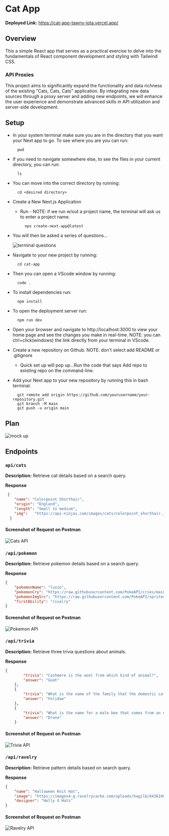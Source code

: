 # Cat App  

**Deployed Link:**  <https://cat-app-tawny-iota.vercel.app/>

## Overview

This a simple React app that serves as a practical exercise to delve into the fundamentals of React component development and styling with Tailwind CSS.   

### API Proxies

This project aims to significantly expand the functionality and data richness of the existing "Cats, Cats, Cats" application. By integrating new data sources through a proxy server and adding new endpoints, we will enhance the user experience and demonstrate advanced skills in API utilization and server-side development.

## Setup

- In your system terminal make sure you are in the directory that you want your Next app to go. To see where you are you can run:

        pwd

- If you need to navigate somewhere else, to see the files in your current directory, you can run:

        ls

- You can move into the correct directory by running:

        cd <desired directory>

- Create a New Next.js Application
    * Run - NOTE: if we run w/out a project name, the terminal will ask us to enter a project name. 

            npx create-next-app@latest
    
- You will then be asked a series of questions...

    ![terminal questions](<nextQuestions.png>)

- Navigate to your new project by running:

        cd cat-app

- Then you can open a VScode window by running: 

        code .

- To install dependencies run:

        npm install

- To open the deployment server run:

        npm run dev

- Open your browser and navigate to http://localhost:3000 to view your home page and see the changes you make in        real-time. NOTE: you can ctrl+click(windows) the link directly from your terminal in VScode.

- Create a new repository on Github. NOTE: don't select add README or .gitignore
    * Quick set up will pop up...Run the code that says Add repo to existing repo on the command-line. 

- Add your Next app to your new repository by running this in bash terminal:

        git remote add origin https://github.com/yourusername/your-repository.git
        git branch -M main
        git push -u origin main

## Plan

![mock up](<mockUp.png>)

## Endpoints

### `api/cats`

**Description:** Retrieve cat details based on a search query.

**Response**
```json
 {
    "name": "Colorpoint Shorthair",
    "origin": "England",
    "length": "Small to medium",
    "img":   "https://api-ninjas.com/images/cats/colorpoint_shorthair.jpg"
  }
```
#### Screenshot of Request on Postman

![Cats API](<./public/catsApi.png>)

### `/api/pokemon`

**Description:** Retrieve pokemon details based on a search query.

**Response**
```json
{
    "pokemonName": "luxio",
    "pokemonCry": "https://raw.githubusercontent.com/PokeAPI/cries/main/cries/pokemon/latest/404.ogg",
    "pokemonImgSrc": "https://raw.githubusercontent.com/PokeAPI/sprites/master/sprites/pokemon/404.png",
    "firstAbility": "rivalry"
}
```
#### Screenshot of Request on Postman

![Pokemon API](<./public/pokemonApi.png>)

### `/api/trivia`

**Description:** Retrieve three trivia questions about animals.

**Response**
```json
{
        "trivia": "Cashmere is the wool from which kind of animal?",
        "answer": "Goat"
    },
    {
        "trivia": "What is the name of the family that the domestic cat is a member of?",
        "answer": "Felidae"
    },
    {
        "trivia": "What is the name for a male bee that comes from an unfertilized egg?",
        "answer": "Drone"
    }
```
#### Screenshot of Request on Postman

![Trivia API](<./public/triviaApi.png>)

### `/api/ravelry`

**Description:** Retrieve pattern details based on search query.

**Response**
```json
{
    "name": "Halloween Knit Hat",
    "image": "https://images4-g.ravelrycache.com/uploads/hagilb/643624072/halloween-front_medium.jpg",
    "designer": "Holly G Hats"
}
```
#### Screenshot of Request on Postman

![Ravelry API](<./public/ravelryApi.png>)


